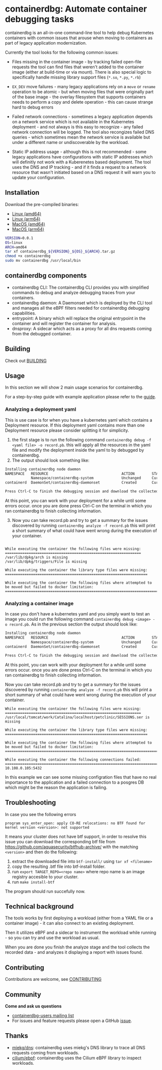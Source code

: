 containerdbg: Automate container debugging tasks
============

containerdbg is an all-in-one command-line tool to help debug Kubernetes
containers with common issues that arouse when moving to containers as part of
legacy application modernization.

Currently the tool looks for the following common issues:

* Files missing in the container image - by tracking failed open-file requests
  the tool can find files that weren't added to the container image (either at
  build-time or via mount). There is also special logic to specifically handle
  missing library support files (`*.so`, `*.py`, `*.rb`) 

* `EX_DEV` move failures - many legacy applications rely on a `move` or `rename` operation to be atomic - 
   but when moving files that were originally part of the base image - the
   overlay filesystem that supports containers needs to perform a copy and
   delete operation - this can cause strange hard to debug errors

* Failed network connections - sometimes a legacy application depends on a
  network service which is not available in the Kubernetes deployment - and not
  always is this easy to recognize - any failed network connection will be
  logged. The tool also recongizes failed DNS queries - which sometimes mean the
  network service is available but under a different name or undiscoverable by
  the workload.

* Static IP address usage - although this is not recommended - some legacy
  applications have configurations with static IP addresses which will definitly
  not work with a Kuberenetes based deployment. The tool uses the DNS and IP
  tracking - and if it finds a request to a network resource that wasn't
  initiated based on a DNS request it will warn you to update your
  configuration.

## Installation

Download the pre-compiled binaries:

* [Linux (amd64)](https://github.com/google/containerdbg/releases/download/v0.0.3/containerdbg_0.0.3_linux_amd64.tar.gz)
* [Linux (arm64)](https://github.com/google/containerdbg/releases/download/v0.0.3/containerdbg_0.0.3_linux_arm64.tar.gz)
* [MacOS (amd64)](https://github.com/google/containerdbg/releases/download/v0.0.3/containerdbg_0.0.3_darwin_amd64.tar.gz)
* [MacOS (arm64)](https://github.com/google/containerdbg/releases/download/v0.0.3/containerdbg_0.0.3_darwin_arm64.tar.gz)

```bash
VERSION=0.0.1
OS=linux
ARCH=amd64
tar xf containerdbg_${VERSION}_${OS}_${ARCH}.tar.gz
chmod +x containerdbg
sudo mv containerdbg /usr/local/bin
```

## containerdbg components

* containerdbg CLI: The containerdbg CLI provides you with simplified commands to debug and analyze debugging traces from your containers.
* containerdbg daemon: A Daemonset which is deployed by the CLI tool and manages all the eBPF filters needed for containerdbg debugging capabilities.
* entrypoint: A binary which will replace the original entrypoint in the container and will register the container for analysis.
* dnsproxy: A sidecar which acts as a proxy for all dns requests coming from the debugged container.

Building
--------

Check out [BUILDING](BUILDING.md)


Usage
-----
In this section we will show 2 main usage scenarios for containerdbg.

For a step-by-step guide with example application please refer to the [guide](examples/petclinic/).

### Analyzing a deployment yaml
This is use case is for when you have a kubernetes yaml which contains a Deployment resource. If this deployment yaml contains more than one Deployment resource please consider splitting it for simplicity.

1. the first stage is to run the following command `containerdbg debug -f <yaml file> -o record.pb`.
this will apply all the resources in the yaml file and modify the deployment inside the yaml to by debugged by containerdbg.
2. The output should look something like:

```bash
Installing containerdbg node daemon
NAMESPACE   RESOURCE                                  ACTION        STATUS      RECONCILED  CONDITIONS                                AGE     MESSAGE
            Namespace/containerdbg-system             Unchanged     Current                 <None>                                    4s      Resource is current
containerd  DaemonSet/containerdbg-daemonset          Created       Current                 <None>                                    2s      All replicas scheduled as expected. Repl

Press Ctrl-C to finish the debugging session and download the collected report
```
At this point, you can work with your deployment for a while until some errors occur. once you are done press Ctrl-C on the terminal in which you ran containerdbg to finish collecting information.

3. Now you can take record.pb and try to get a summary for the issues discovered by running `containerdbg analyze -f record.pb` this will print a short summary of what could have went wrong during the execution of your container.
```

While executing the container the following files were missing:
===============================================================
/var/lib/dpkg/arch is missing
/var/lib/dpkg/triggers/File is missing

While executing the container the library type files were missing:
==================================================================

While executing the container the following files where attempted to be moved but failed to docker limitation:
==============================================================================================================
```

### Analyzing a container image
In case you don't have a kubernetes yaml and you simply want to test an image you could run the following command `containerdbg debug <image> -o record.pb`.
As in the previous section the output should look like:

```bash
Installing containerdbg node daemon
NAMESPACE   RESOURCE                                  ACTION        STATUS      RECONCILED  CONDITIONS                                AGE     MESSAGE
            Namespace/containerdbg-system             Unchanged     Current                 <None>                                    4s      Resource is current
containerd  DaemonSet/containerdbg-daemonset          Created       Current                 <None>                                    2s      All replicas scheduled as expected. Repl

Press Ctrl-C to finish the debugging session and download the collected report
```
At this point, you can work with your deployment for a while until some errors occur. once you are done press Ctrl-C on the terminal in which you ran containerdbg to finish collecting information.

Now you can take record.pb and try to get a summary for the issues discovered by running `containerdbg analyze -f record.pb` this will print a short summary of what could have went wrong during the execution of your container.
```
While executing the container the following files were missing:
===============================================================
/usr/local/tomcat/work/Catalina/localhost/petclinic/SESSIONS.ser is missing

While executing the container the library type files were missing:
==================================================================

While executing the container the following files where attempted to be moved but failed to docker limitation:
==============================================================================================================

While executing the container the following connections failed:
==============================================================================================================
10.108.0.105:5432
```

In this example we can see some missing configration files that have no real importance to the application and a failed connection to a posgres DB which might be the reason the application is failing.

Troubleshooting
---------------
In case you see the following errors
```
program sys_enter_open: apply CO-RE relocations: no BTF found for kernel version <version>: not supported
```

It means your cluster does not have btf support, in order to resolve this issue you can download the corresponding btf file from https://github.com/aquasecurity/btfhub-archive/ with the matching `<version>` and then do the following:
1. extract the downloaded file into `btf-install/` using `tar xf <filename>`
2. copy the resulting .btf file into btf-install folder.
3. run `export TARGET_REPO=<repo name>` where repo name is an image registry accesible to your cluster.
4. run `make install-btf`

The program should run succefully now.

## Technical background

The tools works by first deploying a workload (either from a YAML file or a container image) - it can also connect to an existing deployment.

Then it utilizes eBPF and a sidecar to instrument the workload while running -
so you can try and use the workload as usual.

When you are done you finish the analyze stage and the tool collects the
recorded data - and analyzes it displaying a report with issues found.

Contributing
------------

Contributions are welcome, see [CONTRIBUTING](./CONTRIBUTING.md)

Community
--------

**Come and ask us questions**
* [containerdbg-users mailing list](https://groups.google.com/g/containerdbg-users)
* For issues and feature requests please open a GitHub [issue](https://github.com/google/containerdbg/issues/new).

Thanks
------

* [miekg/dns](https://github.com/miekg/dns): containerdbg uses miekg's DNS library to trace all DNS requests coming from workloads.
* [cilium/ebpf](https://github.com/cilium/ebpf): containerdbg uses the Cilium eBPF library to inspect workloads.
